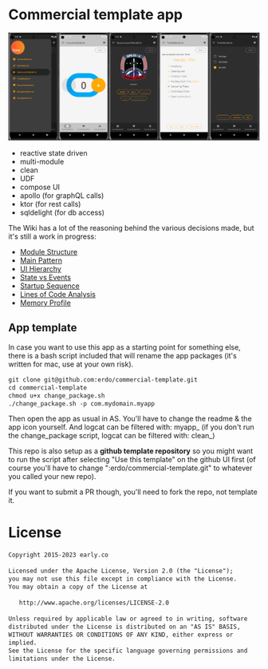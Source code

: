 # Commercial template app

![screen shots](screenshots.png)

- reactive state driven
- multi-module
- clean
- UDF
- compose UI
- apollo (for graphQL calls)
- ktor (for rest calls)
- sqldelight (for db access)

The Wiki has a lot of the reasoning behind the various decisions made, but it's still a work in progress:

- [Module Structure](https://github.com/erdo/commercial-template/wiki/1-Module-Structure)
- [Main Pattern](https://github.com/erdo/commercial-template/wiki/2-Main-Pattern)
- [UI Hierarchy](https://github.com/erdo/commercial-template/wiki/3-UI-Hierarchy)
- [State vs Events](https://github.com/erdo/commercial-template/wiki/4-States-vs-Events)
- [Startup Sequence](https://github.com/erdo/commercial-template/wiki/5-Startup-Sequence)
- [Lines of Code Analysis](https://github.com/erdo/commercial-template/wiki/6-Lines-Of-Code-Analysis)
- [Memory Profile](https://github.com/erdo/commercial-template/wiki/7-Memory-Profile)

## App template
In case you want to use this app as a starting point for something else, there is a bash script included that will rename the app packages (it's written for mac, use at your own risk).

```
git clone git@github.com:erdo/commercial-template.git
cd commercial-template
chmod u+x change_package.sh
./change_package.sh -p com.mydomain.myapp
```
Then open the app as usual in AS. You'll have to change the readme & the app icon yourself. And logcat can be filtered with: myapp_ (if you don't run the change_package script, logcat can be filtered with: clean_)

This repo is also setup as a **github template repository** so you might want to run the script after selecting "Use this template" on the github UI first (of course you'll have to change ":erdo/commercial-template.git" to whatever you called your new repo).

If you want to submit a PR though, you'll need to fork the repo, not template it.

# License

    Copyright 2015-2023 early.co

    Licensed under the Apache License, Version 2.0 (the "License");
    you may not use this file except in compliance with the License.
    You may obtain a copy of the License at

       http://www.apache.org/licenses/LICENSE-2.0

    Unless required by applicable law or agreed to in writing, software
    distributed under the License is distributed on an "AS IS" BASIS,
    WITHOUT WARRANTIES OR CONDITIONS OF ANY KIND, either express or implied.
    See the License for the specific language governing permissions and
    limitations under the License.
